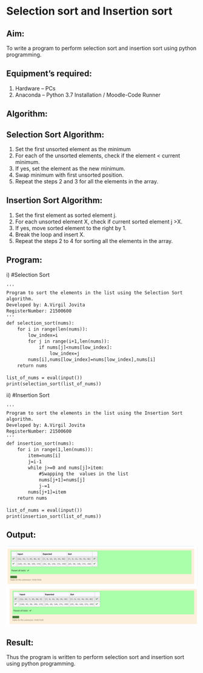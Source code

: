 # Selection sort and Insertion sort
## Aim:
To write a program to perform selection sort and insertion sort using python programming.
## Equipment’s required:
1.	Hardware – PCs
2.	Anaconda – Python 3.7 Installation / Moodle-Code Runner
## Algorithm:
## Selection Sort Algorithm:
1.	Set the first unsorted element as the minimum
2.	For each of the unsorted elements, check if the element < current minimum.
3.	If yes, set the element as the new minimum.
4.	Swap minimum with first unsorted position.
5.	Repeat the steps 2 and 3 for all the elements in the array.
## Insertion Sort Algorithm:
1.	Set the first element as sorted element j.
2.	For each unsorted element X, check if current sorted element j >X.
3.	If yes, move sorted element to the right by 1.
4.	Break the loop and insert X.
5.	Repeat the steps 2 to 4 for sorting all the elements in the array.
## Program:
i)	#Selection Sort
```
''' 
Program to sort the elements in the list using the Selection Sort algorithm.
Developed by: A.Virgil Jovita
RegisterNumber: 21500600
'''
def selection_sort(nums):
    for i in range(len(nums)):
        low_index=i
        for j in range(i+1,len(nums)):
            if nums[j]<nums[low_index]:
                low_index=j
        nums[i],nums[low_index]=nums[low_index],nums[i]
    return nums

list_of_nums = eval(input())
print(selection_sort(list_of_nums))
```
ii)	#Insertion Sort
```
''' 
Program to sort the elements in the list using the Insertion Sort algorithm.
Developed by: A.Virgil Jovita
RegisterNumber: 21500600
'''
def insertion_sort(nums):
    for i in range(1,len(nums)):
        item=nums[i]
        j=i-1
        while j>=0 and nums[j]>item:
            #Swapping the  values in the list
            nums[j+1]=nums[j]
            j-=1
        nums[j+1]=item
    return nums
        
list_of_nums = eval(input())
print(insertion_sort(list_of_nums))
```

## Output:
![output](./fr.png)
![output](./sc.png)


## Result:
Thus the program is written to perform selection sort and insertion sort using python programming.
